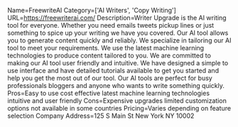 Name=FreewriteAI
Category=['AI Writers', 'Copy Writing']
URL=https://freewriterai.com/
Description=Writer Upgrade is the AI writing tool for everyone. Whether you need emails tweets pickup lines or just something to spice up your writing we have you covered. Our AI tool allows you to generate content quickly and reliably. We specialize in tailoring our AI tool to meet your requirements. We use the latest machine learning technologies to produce content tailored to you. We are committed to making our AI tool user friendly and intuitive. We have designed a simple to use interface and have detailed tutorials available to get you started and help you get the most out of our tool. Our AI tools are perfect for busy professionals bloggers and anyone who wants to write something quickly.
Pros=Easy to use cost effective latest machine learning technologies intuitive and user friendly
Cons=Expensive upgrades limited customization options not available in some countries
Pricing=Varies depending on feature selection
Company Address=125 S Main St New York NY 10002
